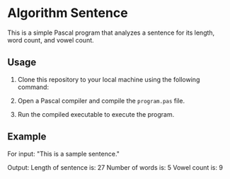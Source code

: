 # Algorithm Sentence

This is a simple Pascal program that analyzes a sentence for its length, word count, and vowel count.

## Usage

1. Clone this repository to your local machine using the following command:


2. Open a Pascal compiler and compile the `program.pas` file.

3. Run the compiled executable to execute the program.

## Example

For input: "This is a sample sentence."

Output:
Length of sentence is: 27
Number of words is: 5
Vowel count is: 9
